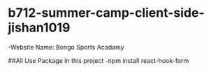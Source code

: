 # b712-summer-camp-client-side-jishan1019

-Website Name: Bongo Sports Acadamy

##All Use Package In this project
-npm install react-hook-form
